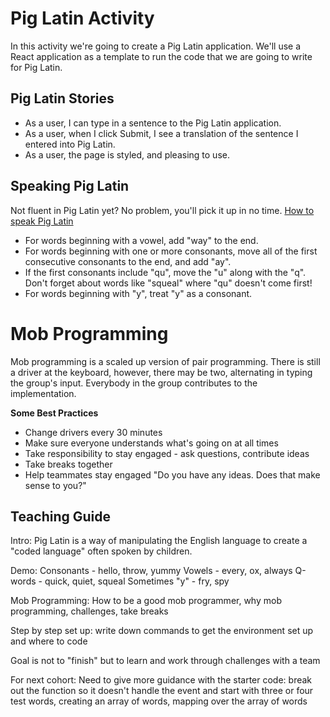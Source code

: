 # Pig Latin Activity

In this activity we're going to create a Pig Latin application.  We'll use a React application as a template to run the code that we are going to write for Pig Latin.

## Pig Latin Stories
* As a user, I can type in a sentence to the Pig Latin application.
* As a user, when I click Submit, I see a translation of the sentence I entered into Pig Latin.
* As a user, the page is styled, and pleasing to use.

## Speaking Pig Latin
Not fluent in Pig Latin yet?  No problem, you'll pick it up in no time. [How to speak Pig Latin](http://www.wikihow.com/Speak-Pig-Latin)
* For words beginning with a vowel, add "way" to the end.
* For words beginning with one or more consonants, move all of the first consecutive consonants to the end, and add "ay".
* If the first consonants include "qu", move the "u" along with the "q". Don't forget about words like "squeal" where "qu" doesn't come first!
* For words beginning with "y", treat "y" as a consonant.

# Mob Programming

Mob programming is a scaled up version of pair programming. There is still a driver at the keyboard, however, there may be two, alternating in typing the group's input. Everybody in the group contributes to the implementation.

**Some Best Practices**
* Change drivers every 30 minutes
* Make sure everyone understands what's going on at all times
* Take responsibility to stay engaged - ask questions, contribute ideas
* Take breaks together
* Help teammates stay engaged "Do you have any ideas.  Does that make sense to you?"

## Teaching Guide

Intro: Pig Latin is a way of manipulating the English language to create a "coded language" often spoken by children.

Demo:
Consonants - hello, throw, yummy
Vowels - every, ox, always
Q-words - quick, quiet, squeal
Sometimes "y" - fry, spy

Mob Programming: How to be a good mob programmer, why mob programming, challenges, take breaks

Step by step set up: write down commands to get the environment set up and where to code

Goal is not to "finish" but to learn and work through challenges with a team



For next cohort: Need to give more guidance with the starter code: break out the function so it doesn't handle the event and start with three or four test words, creating an array of words, mapping over the array of words
